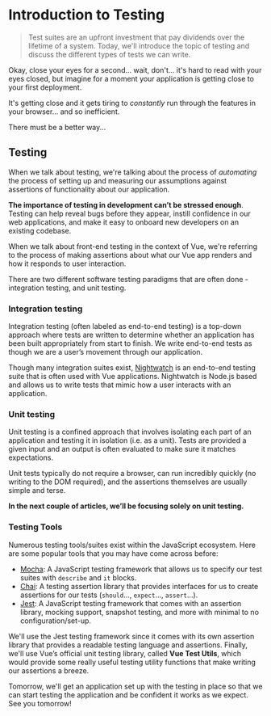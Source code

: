 # Introduction to Testing

> Test suites are an upfront investment that pay dividends over the lifetime of a system. Today, we'll introduce the topic of testing and discuss the different types of tests we can write.

Okay, close your eyes for a second... wait, don't... it's hard to read with your eyes closed, but imagine for a moment your application is getting close to your first deployment.

It's getting close and it gets tiring to _constantly_ run through the features in your browser... and so inefficient.

There must be a better way...

## Testing

When we talk about testing, we're talking about the process of _automating_ the process of setting up and measuring our assumptions against assertions of functionality about our application.

**The importance of testing in development can’t be stressed enough**. Testing can help reveal bugs before they appear, instill confidence in our web applications, and make it easy to onboard new developers on an existing codebase.

When we talk about front-end testing in the context of Vue, we're referring to the process of making assertions about what our Vue app renders and how it responds to user interaction.

There are two different software testing paradigms that are often done - integration testing, and unit testing.

### Integration testing

Integration testing (often labeled as end-to-end testing) is a top-down approach where tests are written to determine whether an application has been built appropriately from start to finish. We write end-to-end tests as though we are a user’s movement through our application.

Though many integration suites exist, [Nightwatch](http://nightwatchjs.org/) is an end-to-end testing suite that is often used with Vue applications. Nightwatch is Node.js based and allows us to write tests that mimic how a user interacts with an application.

### Unit testing

Unit testing is a confined approach that involves isolating each part of an application and testing it in isolation (i.e. as a unit). Tests are provided a given input and an output is often evaluated to make sure it matches expectations.

Unit tests typically do not require a browser, can run incredibly quickly (no writing to the DOM required), and the assertions themselves are usually simple and terse.

**In the next couple of articles, we’ll be focusing solely on unit testing.**

### Testing Tools

Numerous testing tools/suites exist within the JavaScript ecosystem. Here are some popular tools that you may have come across before:

-   [Mocha](https://mochajs.org/): A JavaScript testing framework that allows us to specify our test suites with `describe` and `it` blocks.
-   [Chai](https://www.chaijs.com/): A testing assertion library that provides interfaces for us to create assertions for our tests (`should`..., `expect`..., `assert`...).
-   [Jest](https://jestjs.io/): A JavaScript testing framework that comes with an assertion library, mocking support, snapshot testing, and more with minimal to no configuration/set-up.

We'll use the Jest testing framework since it comes with its own assertion library that provides a readable testing language and assertions. Finally, we'll use Vue’s official unit testing library, called **Vue Test Utils**, which would provide some really useful testing utility functions that make writing our assertions a breeze.

Tomorrow, we'll get an application set up with the testing in place so that we can start testing the application and be confident it works as we expect. See you tomorrow!

